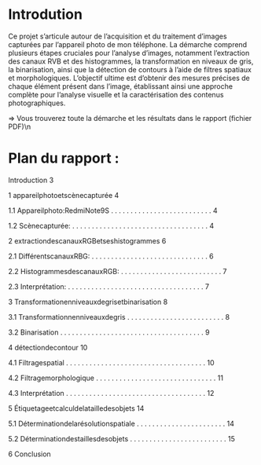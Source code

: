 # Introdution
Ce projet s’articule autour de l’acquisition et du traitement d’images capturées par l’appareil photo de mon téléphone. La démarche comprend plusieurs étapes cruciales pour l’analyse d’images, notamment l’extraction des canaux RVB et des histogrammes, la transformation en niveaux de gris, la binarisation, ainsi que la détection de contours à l’aide de filtres spatiaux et morphologiques. L’objectif ultime est d’obtenir des mesures précises de chaque élément présent dans l’image, établissant ainsi une approche complète pour l’analyse visuelle et la caractérisation des contenus photographiques.
 
 => Vous trouverez toute la démarche et les résultats dans le rapport (fichier PDF)\n
 
# Plan du rapport : 
 Introduction 3
 
 1 appareilphotoetscènecapturée 4
 
 1.1 Appareilphoto:RedmiNote9S . . . . . . . . . . . . . . . . . . . . . . . . . . 4
 
 1.2 Scènecapturée: . . . . . . . . . . . . . . . . . . . . . . . . . . . . . . . . . . . 4

 2 extractiondescanauxRGBetseshistogrammes 6
 
 2.1 DifférentscanauxRBG: . . . . . . . . . . . . . . . . . . . . . . . . . . . . . . 6
 
 2.2 HistogrammesdescanauxRGB: . . . . . . . . . . . . . . . . . . . . . . . . . . 7
 
 2.3 Interprétation: . . . . . . . . . . . . . . . . . . . . . . . . . . . . . . . . . . . 7
 
 3 Transformationenniveauxdegrisetbinarisation 8
 
 3.1 Transformationnenniveauxdegris . . . . . . . . . . . . . . . . . . . . . . . . . 8
 
 3.2 Binarisation . . . . . . . . . . . . . . . . . . . . . . . . . . . . . . . . . . . . . 9
 
 4 détectiondecontour 10
 
 4.1 Filtragespatial . . . . . . . . . . . . . . . . . . . . . . . . . . . . . . . . . . . . 10
 
 4.2 Filtragemorphologique . . . . . . . . . . . . . . . . . . . . . . . . . . . . . . . 11
 
 4.3 Interprétation . . . . . . . . . . . . . . . . . . . . . . . . . . . . . . . . . . . . 12
 
 5 Étiquetageetcalculdelatailledesobjets 14
 
 5.1 Déterminationdelarésolutionspatiale . . . . . . . . . . . . . . . . . . . . . . . 14
 
 5.2 Déterminationdestaillesdesobjets . . . . . . . . . . . . . . . . . . . . . . . . . 15
 
 6 Conclusion
